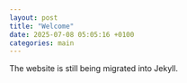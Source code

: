 ```yaml
---
layout: post
title: "Welcome"
date: 2025-07-08 05:05:16 +0100
categories: main
---
```


The website is still being migrated into Jekyll.
